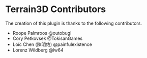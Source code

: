 ﻿# Terrain3D Contributors

The creation of this plugin is thanks to the following contributors.

* Roope Palmroos @outobugi
* Cory Petkovsek @TokisanGames 
* Loïc Chen (陳明佑) @painfulexistence
* Lorenz Wildberg @lw64